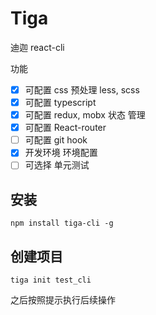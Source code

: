 # Tiga
迪迦 react-cli

功能
- [x] 可配置 css 预处理 less, scss
- [x] 可配置 typescript
- [x] 可配置 redux, mobx 状态 管理
- [x] 可配置 React-router
- [ ] 可配置 git hook
- [x] 开发环境 环境配置
- [ ] 可选择 单元测试

## 安装
```code
npm install tiga-cli -g
```

## 创建项目
```code
tiga init test_cli
```
之后按照提示执行后续操作
